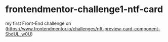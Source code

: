 # frontendmentor-challenge1-ntf-card
my first Front-End  challenge on (https://www.frontendmentor.io/challenges/nft-preview-card-component-SbdUL_w0U)
